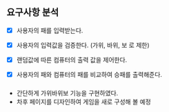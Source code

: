 ## 요구사항 분석
- [X] 사용자의 패를 입력받는다.

- [X] 사용자의 입력값을 검증한다. (가위, 바위, 보 로 제한)

- [X] 랜덤값에 따른 컴퓨터의 출력 값을 제어한다. 

- [X] 사용자의 패와 컴퓨터의 패를 비교하여 승패를 출력해준다.

###
- 간단하게 가위바위보 기능을 구현하였다. 
- 차후 페이지를 디자인하여 게임을 새로 구성해 볼 예정

